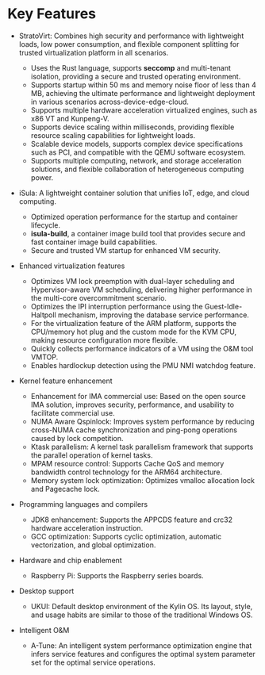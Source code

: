 # Key Features

- StratoVirt: Combines high security and performance with lightweight loads, low power consumption, and flexible component splitting for trusted virtualization platform in all scenarios.
  
  - Uses the Rust language, supports **seccomp** and multi-tenant isolation, providing a secure and trusted operating environment.
  - Supports startup within 50 ms and memory noise floor of less than 4 MB, achieving the ultimate performance and lightweight deployment in various scenarios across-device-edge-cloud.
  - Supports multiple hardware acceleration virtualized engines, such as x86 VT and Kunpeng-V.
  - Supports device scaling within milliseconds, providing flexible resource scaling capabilities for lightweight loads.
  - Scalable device models, supports complex device specifications such as PCI, and compatible with the QEMU software ecosystem.
  - Supports multiple computing, network, and storage acceleration solutions, and flexible collaboration of heterogeneous computing power.

- iSula: A lightweight container solution that unifies IoT, edge, and cloud computing.
  
  - Optimized operation performance for the startup and container lifecycle.
  - **isula-build**, a container image build tool that provides secure and fast container image build capabilities.
  - Secure and trusted VM startup for enhanced VM security.

- Enhanced virtualization features
  
  - Optimizes VM lock preemption with dual-layer scheduling and Hypervisor-aware VM scheduling, delivering higher performance in the multi-core overcommitment scenario.
  - Optimizes the IPI interruption performance using the Guest-Idle-Haltpoll mechanism, improving the database service performance.
  - For the virtualization feature of the ARM platform, supports the CPU/memory hot plug and the custom mode for the KVM CPU, making resource configuration more flexible.
  - Quickly collects performance indicators of a VM using the O\&M tool VMTOP.
  - Enables hardlockup detection using the PMU NMI watchdog feature.

- Kernel feature enhancement
  
  - Enhancement for IMA commercial use: Based on the open source IMA solution, improves security, performance, and usability to facilitate commercial use.
  - NUMA Aware Qspinlock: Improves system performance by reducing cross-NUMA cache synchronization and ping-pong operations caused by lock competition.
  - Ktask parallelism: A kernel task parallelism framework that supports the parallel operation of kernel tasks.
  - MPAM resource control: Supports Cache QoS and memory bandwidth control technology for the ARM64 architecture.
  - Memory system lock optimization: Optimizes vmalloc allocation lock and Pagecache lock.

- Programming languages and compilers
  
  - JDK8 enhancement: Supports the APPCDS feature and crc32 hardware acceleration instruction.
  - GCC optimization: Supports cyclic optimization, automatic vectorization, and global optimization.

- Hardware and chip enablement
  
  - Raspberry Pi: Supports the Raspberry series boards.

- Desktop support
  
  - UKUI: Default desktop environment of the Kylin OS. Its layout, style, and usage habits are similar to those of the traditional Windows OS.

- Intelligent O\&M
  
  - A-Tune: An intelligent system performance optimization engine that infers service features and configures the optimal system parameter set for the optimal service operations.